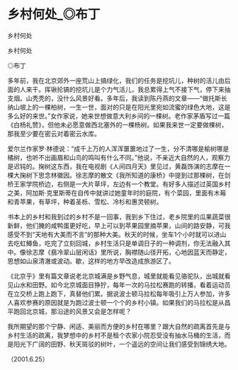 # 乡村何处_◎布丁

乡村何处

乡村何处

◎布丁

多年前，我在北京郊外一座荒山上搞绿化，我们的任务是挖坑儿，种树的活儿由后面的人来干。挥锹抡镐的挖坑儿是个力气活儿，我总累得上气不接下气，停下来抽支烟。山秃秃的，没什么风景好看。多年后，我读到陈丹燕的文章——“做托斯长纳山坡上的一棵柏树，一生一世，面对的只是在阳光里宛如流蜜的绿色大地，这是多么好的来世。”女作家说，她来世想做意大利乡间的一棵树。老作家茅盾写过一篇《白杨礼赞》，但他未必愿意做西北塞外的一棵杨树。如果我来世一定要做棵树，那我至少要在密云对着密云水库。

爱尔兰作家罗·林德说：“成千上万的人浑浑噩噩地过了一生，分不清哪是榆树哪是橘树，也听不出画眉和山鸟的鸣叫有什么不同。”他说，不亲近大自然的人，观察力是迟钝的。掬树这东西，我在电视剧《人间四月天》里见过，黄磊饰演的志摩在一棵大掬树下思念林徽因。徐志摩的散文《我所知道的康桥》中提到过那棵树，在剑桥王家学院桥边，右侧是一大片草坪，左边有一个教堂。有好多人描述过英国乡村之美，阿加斯·克里斯蒂在自传中就讲过她童年时的庭院，有个菜园，里面有木莓和青苹果，有草坪，种着圣栎、雪松、冷杉和惠灵顿树。

书本上的乡村和我到过的乡村不是一回事，我到乡下住过，老乡院里的瓜果蔬菜很新鲜，他们腌的咸鸭蛋更好吃，早上可以到苹果园里摘苹果，山间的路安静，可我感受不到“天地有大美而不言”的那种大美。秋天的时候，坐车1个小时就可以进山去吃虹鳟鱼，吃完了立刻回城，乡村生活只是单调日子的一种调剂，你无法融入其中。像徐志摩《翡冷翠山层闲话》里所说，胸襟随山径开拓，心地因蓝天而静定，思想如山泉清澈或波动。歇，这样的地方早改造成旅游区了。

《北京乎》里有篇文章说老北京城满是乡野气息，城里就能看见骆驼队，出城就看见山水和田野。如今北京城面目狰狞，每年一次的马拉松赛跑的转播，看着运动员在立交桥上跑上跑下，真替他们累。据说波士顿马拉松每年吸引上万人参加，许多人喜欢参赛的原因就是为跑过波士顿一个个的乡村小镇。如果我们的马拉松是从昌平跑回北京城，那沿途的风景又会是怎样呢？

我所期望的那个宁静、闲适、美丽而方便的乡村在哪里？跟大自然的疏离首先是与乡村生活的疏离，我梦想中的乡村不是租个农家小院忍受没有抽水马桶的生活，而是阳光下广阔的田野、秋天斑驳的树叶，一个遥远的空间让我们感受到锦绣大地。

（2001.6.25）